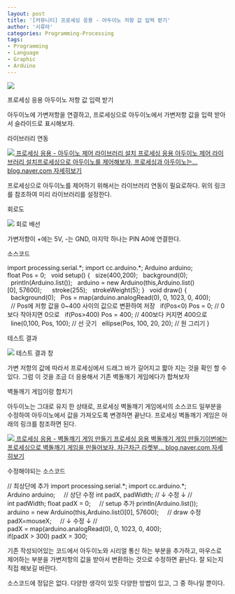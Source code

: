 ```yaml
---
layout: post
title: '[커뮤니티] 프로세싱 응용 - 아두이노 저항 값 입력 받기'
author: '시류아'
categories: Programming-Processing
tags:
- Programming
- Language
- Graphic
- Arduino
---
```



<script> location.href='https://cafe.naver.com/develoid/776092' ; </script>

<p>
 <p>
  <img src="https://dthumb-phinf.pstatic.net/?src=%22http%3A%2F%2Fblogfiles.naver.net%2FMjAxNzAyMDFfNDAg%2FMDAxNDg1OTIxNjgxNzUy.DJQSmpg4IP5bJZmaXP7cfFxTqbXQARTvjjAL10zahLgg.vLur5D854VwZ9TgzXw4fT6YGO_2l57HQ0GwOH3dT0Bwg.PNG.searphiel9%2Fprocessing_logo.png%22&amp;type=cafe_wa740">
 </p>

</p>

<p>
 <p>
  <p>
   프로세싱 응용
   아두이노 저항 값 입력 받기
  </p>

 </p>

</p>

<p>
 <p>아두이노에 가변저항을 연결하고, 프로세싱으로 아두이노에서 가변저항 값을 입력 받아서 슬라이드로 표시해보자.</p>

</p>

<p>
 <p>
  <p></p>

 </p>

</p>

<p>
 <p>
  <p>
   라이브러리 연동
  </p>

 </p>

</p>

<p>
 <a href="http://blog.naver.com/searphiel9/220924444475">   <img src="https://dthumb-phinf.pstatic.net/?src=%22http%3A%2F%2Fdthumb.phinf.naver.net%2F%3Fsrc%3D%2522http%253A%252F%252Fblogthumb2.naver.net%252FMjAxNzAyMDFfMTc2%252FMDAxNDg1OTIwMTIzODQ5.Q1ax1I1DcOMjaOPlbjLLyv0YWtPocLl_iMotHByIjl4g.0gcNi91QJGCF3u3PfZWeVlnCNLbmewmBPSLYW-dVTk4g.PNG.searphiel9%252Fprocessing_logo.png%253Ftype%253Dw2%2522%26amp%3Btype%3Dff500_300%22&amp;type=cafe_wa740">   프로세싱 응용 - 아두이노 제어 라이브러리 설치 프로세싱 응용 아두이노 제어 라이브러리 설치프로세싱으로 아두이노를 제어해보자, 프로세싱과 아두이노는... blog.naver.com    자세히보기 </a>
</p>

<p>
 <p>프로세싱으로&nbsp;아두이노를&nbsp;제어하기&nbsp;위해서는&nbsp;라이브러리&nbsp;연동이&nbsp;필요로하다.&nbsp;위의&nbsp;링크를&nbsp;참조하여&nbsp;미리&nbsp;라이브러리를&nbsp;설정한다.</p>

</p>

<p>
 <p>
  <p></p>

 </p>

</p>

<p>
 <p>
  <p>
   회로도
  </p>

 </p>

</p>

<p>
 <p>
  <img src="https://dthumb-phinf.pstatic.net/?src=%22http%3A%2F%2Fblogfiles.naver.net%2FMjAxNzAyMDFfMTM4%2FMDAxNDg1OTIxNzU2MzQ4.ybBvGZ4wSv9LJnDtHkRQZXAYQz2Bj3ww5ACCiWbMZngg.VfrJnFMhVtALg29gOONOSRCJO2JzBnZAM7b_uscNbf0g.PNG.searphiel9%2F9.png%22&amp;type=cafe_wa740">
  회로 배선
 </p>

</p>

<p>
 <p>가변저항이 +에는 5V, -는 GND, 마지막 하나는 PIN A0에 연결한다.</p>

</p>

<p>
 <p>
  <p></p>

 </p>

</p>

<p>
 <p>
  <p>
   소스코드
  </p>

 </p>

</p>

<p>
 <p>
  <p>
   import&nbsp;processing.serial.*;
   import&nbsp;cc.arduino.*;
   Arduino&nbsp;arduino;
   &nbsp;
   float&nbsp;Pos&nbsp;=&nbsp;0;
   &nbsp;
   void&nbsp;setup()&nbsp;{
   &nbsp;&nbsp;size(400,200);
   &nbsp;&nbsp;background(0);
   &nbsp;
   &nbsp;&nbsp;println(Arduino.list());
   &nbsp;&nbsp;arduino&nbsp;=&nbsp;new&nbsp;Arduino(this,Arduino.list()[0],&nbsp;57600);
   &nbsp;&nbsp;
   &nbsp;&nbsp;stroke(255);
   &nbsp;&nbsp;strokeWeight(5);
   }
   &nbsp;
   void&nbsp;draw()&nbsp;{
   &nbsp;&nbsp;background(0);
   &nbsp;&nbsp;Pos&nbsp;=&nbsp;map(arduino.analogRead(0),&nbsp;0,&nbsp;1023,&nbsp;0,&nbsp;400);
   &nbsp;&nbsp;//&nbsp;Pos에&nbsp;저항&nbsp;값을&nbsp;0~400&nbsp;사이의&nbsp;값으로&nbsp;변환하여&nbsp;저장
   &nbsp;&nbsp;if(Pos&lt;0)&nbsp;Pos&nbsp;=&nbsp;0;&nbsp;//&nbsp;0보다&nbsp;작아지면&nbsp;0으로
   &nbsp;&nbsp;if(Pos&gt;400)&nbsp;Pos&nbsp;=&nbsp;400;&nbsp;//&nbsp;400보다&nbsp;커지면&nbsp;400으로
   &nbsp;&nbsp;line(0,100,&nbsp;Pos,&nbsp;100);&nbsp;//&nbsp;선&nbsp;긋기
   &nbsp;&nbsp;ellipse(Pos,&nbsp;100,&nbsp;20,&nbsp;20);&nbsp;//&nbsp;원&nbsp;그리기
   }
  </p>

 </p>

</p>

<p>
 <p>
  <p></p>

 </p>

</p>

<p>
 <p>
  <p>
   테스트 결과
  </p>

 </p>

</p>

<p>
 <p>
  <img src="https://dthumb-phinf.pstatic.net/?src=%22http%3A%2F%2Fblogfiles.naver.net%2FMjAxNzAyMDFfODIg%2FMDAxNDg1OTIxODE4MzU4.XsjehLd-siodjdaDvK6rthzcfwsJ3gqfS3357l-YJnYg.n3bRUe_Z4x3lpphPuNnhgnRGP6fYP2qR8WP_dmGXl0Qg.PNG.searphiel9%2F10.png%22&amp;type=cafe_wa740">
  테스트 결과 창
 </p>

</p>

<p>
 <p>가변 저항의 값에 따라서 프로세싱에서 드래그 바가 길어지고 짧아 지는 것을 확인 할 수 있다. 그럼 이 것을 조금 더 응용해서 기존 벽돌깨기 게임에다가 합쳐보자</p>

</p>

<p>
 <p>
  <p></p>

 </p>

</p>

<p>
 <p>
  <p>
   벽돌깨기 게임이랑 합치기
  </p>

 </p>

</p>

<p>
 <p>아두이노는 그대로 유지 한 상태로, 프로세싱 벽돌깨기 게임에서의 소스코드 일부분을 수정하여 아두이노에서 값을 가져오도록 변경하면 끝난다. 프로세싱 벽돌깨기 게임은 아래의 링크를 참조하면 된다.</p>

</p>

<p>
 <a href="http://blog.naver.com/searphiel9/220920618818">   <img src="https://dthumb-phinf.pstatic.net/?src=%22http%3A%2F%2Fdthumb.phinf.naver.net%2F%3Fsrc%3D%2522http%253A%252F%252Fblogthumb2.naver.net%252FMjAxNzAxMjZfMTQg%252FMDAxNDg1MzkzNzQ3ODQy.0hi4InYEnCJo-uDjJxIEXMuk-obUiY10MweBv_x7qZMg.hvqqmDmcC21WTjK7ikczYfan0oPMvrQ8QkYjr0QV2jkg.PNG.searphiel9%252Fprocessing_logo.png%253Ftype%253Dw2%2522%26amp%3Btype%3Dff500_300%22&amp;type=cafe_wa740">   프로세싱 응용 - 벽돌깨기 게임 만들기 프로세싱 응용 벽돌깨기 게임 만들기이번에는 프로세싱으로 벽돌깨기 게임을 만들어보자, 차근차근 라켓부... blog.naver.com    자세히보기 </a>
</p>

<p>
 <p>
  <p>
   수정해야되는 소스코드
  </p>

 </p>

</p>

<p>
 <p>
  <p>
   //&nbsp;최상단에&nbsp;추가
   import&nbsp;processing.serial.*;
   import&nbsp;cc.arduino.*;
   Arduino&nbsp;arduino;
   &nbsp;
   &nbsp;
   //&nbsp;상단&nbsp;수정
   int&nbsp;padX,&nbsp;padWidth;
   //&nbsp;↓&nbsp;수정&nbsp;↓&nbsp;//
   int&nbsp;padWidth;
   float&nbsp;padX&nbsp;=&nbsp;0;
   &nbsp;
   &nbsp;
   //&nbsp;setup&nbsp;추가
   println(Arduino.list());
   arduino&nbsp;=&nbsp;new&nbsp;Arduino(this,Arduino.list()[0],&nbsp;57600);
   &nbsp;
   &nbsp;
   //&nbsp;draw&nbsp;수정
   padX=mouseX;&nbsp;&nbsp;&nbsp;&nbsp;
   //&nbsp;↓&nbsp;수정&nbsp;↓&nbsp;//
   padX&nbsp;=&nbsp;map(arduino.analogRead(0),&nbsp;0,&nbsp;1023,&nbsp;0,&nbsp;400);
   if(padX&nbsp;&gt;&nbsp;300)&nbsp;padX&nbsp;=&nbsp;300;
  </p>

 </p>

</p>

<p>
 <p>기존 작성되어있는 코드에서 아두이노와 시리얼 통신 하는 부분을 추가하고, 마우스로 제어하는 부분을 가변저항의 값을 받아서 변환하는 것으로 수정하면 끝난다. 잘 되는지 직접 해보길 바란다.</p>

</p>

<p>
 <p>
  <p></p>

 </p>

</p>

<p>
 <p>소스코드에&nbsp;정답은&nbsp;없다.&nbsp;다양한&nbsp;생각이&nbsp;있듯&nbsp;다양한&nbsp;방법이&nbsp;있고,&nbsp;그&nbsp;중&nbsp;하나일&nbsp;뿐이다.</p>

</p>
